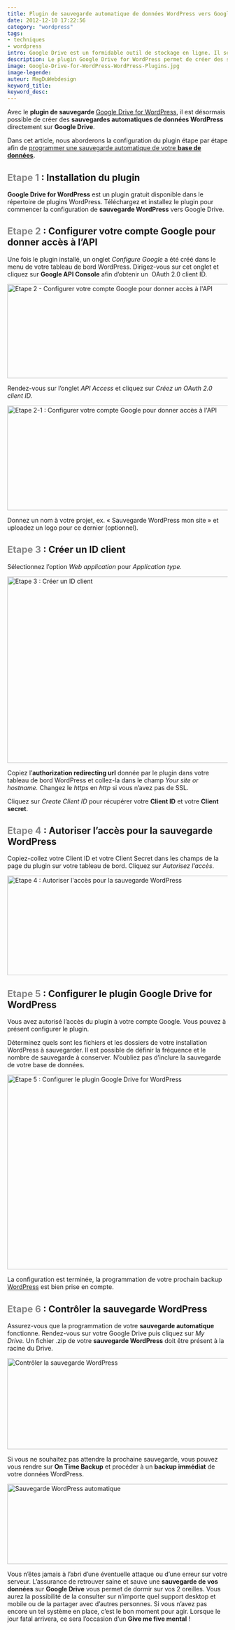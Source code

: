```yaml
---
title: Plugin de sauvegarde automatique de données WordPress vers Google Drive
date: 2012-12-10 17:22:56
category: "wordpress"
tags: 
- techniques
- wordpress
intro: Google Drive est un formidable outil de stockage en ligne. Il semble être également un bon moyen de sauvegarde de données pour WordPress.
description: Le plugin Google Drive for WordPress permet de créer des sauvegarde WordPress automatiques de données vers Google Drive.
image: Google-Drive-for-WordPress-WordPress-Plugins.jpg
image-legende:
auteur: MagDuWebdesign
keyword_title:
keyword_desc:
---
```


<p>Avec le <strong>plugin de sauvegarde&nbsp;</strong><a title="Google Drive for WordPress" href="http://wordpress.org/extend/plugins/wp-google-drive/" target="_blank">Google Drive for WordPress</a>, il est désormais possible de créer des <strong>sauvegardes automatiques de données WordPress</strong> directement sur <strong>Google Drive</strong>.</p>
<p>Dans cet article, nous aborderons la configuration du plugin étape par étape afin de <a title="Backup WordPress – Le top 6 des plugins gratuits" href="http://magazineduwebdesign.com/backup-wordpress-plugin-gratuit">programmer une sauvegarde automatique de votre <strong>base de données</strong></a>.</p>
<h2><span style="color: #888888;">Etape 1</span> :&nbsp;Installation du plugin</h2>
<p><strong>Google Drive for WordPress</strong>&nbsp;est un plugin gratuit disponible dans le répertoire de plugins WordPress. Téléchargez et installez le plugin pour commencer la configuration de <strong>sauvegarde WordPress</strong> vers Google Drive.</p>
<h2><span style="color: #888888;">Etape&nbsp;2</span> :&nbsp;Configurer votre compte Google pour donner accès à l’API</h2>
<p>Une fois le plugin installé, un onglet <em>Configure Google&nbsp;</em>a été créé dans le menu de votre tableau de bord WordPress. Dirigez-vous sur cet onglet et cliquez sur <strong>Google API Console</strong>&nbsp;afin d’obtenir un &nbsp;OAuth 2.0 client ID.</p>
<p><img title="Etape 2 - Configurer votre compte Google pour donner accès à l'API" src="https://s3-eu-west-1.amazonaws.com/mdw-images/large/etape-2-Configurer-votre-compte-Google-pour-donner-acces-a-l-API.jpg" alt="Etape 2 - Configurer votre compte Google pour donner accès à l'API" width="555" height="215"></p>
<p>Rendez-vous sur l’onglet <em>API Access</em> et cliquez sur<em> Créez un&nbsp;OAuth 2.0 client ID.</em></p>
<p><img title="Etape 2-1 : Configurer votre compte Google pour donner accès à l'API" src="https://s3-eu-west-1.amazonaws.com/mdw-images/large/etape-2-1-Configurer-votre-compte-Google-pour-donner-acces-a-l-API.jpg" alt="Etape 2-1 : Configurer votre compte Google pour donner accès à l'API" width="555" height="239"></p>
<p>Donnez un nom à votre projet, ex. «&nbsp;Sauvegarde WordPress mon site&nbsp;» et uploadez un logo pour ce dernier (optionnel).</p>
<h2><span style="color: #888888;">Etape&nbsp;3</span> :&nbsp;Créer un ID client</h2>
<p>Sélectionnez l’option <em>Web application</em> pour&nbsp;<em>Application type.</em></p>
<p><img title="Etape 3 : Créer un ID client" src="https://s3-eu-west-1.amazonaws.com/mdw-images/large/etape-3-creer-une-id-client.jpg" alt="Etape 3 : Créer un ID client" width="555" height="425"></p>
<p>Copiez l’<strong>authorization redirecting url</strong> donnée par le plugin dans votre tableau de bord WordPress et collez-la dans le champ <em>Your site or hostname. </em>Changez le <em>https</em> en <em>http</em> si vous n’avez pas de SSL.</p>
<p>Cliquez sur <em>Create Client ID</em> pour récupérer votre&nbsp;<strong>Client ID</strong> et votre <strong>Client secret</strong>.</p>
<h2><span style="color: #888888;">Etape&nbsp;4</span> : Autoriser l’accès pour la sauvegarde WordPress</h2>
<p>Copiez-collez votre Client ID et votre Client Secret dans les champs de la page du plugin sur votre tableau de bord. Cliquez sur <em>Autorisez l’accès</em>.</p>
<p><img title="Etape 4 : Autoriser l'accès pour la sauvegarde WordPress" src="https://s3-eu-west-1.amazonaws.com/mdw-images/large/etape-4-Demande-dautorisation.jpg" alt="Etape 4 : Autoriser l'accès pour la sauvegarde WordPress" width="555" height="227"></p>
<h2><span style="color: #888888;">Etape&nbsp;5</span> :&nbsp;Configurer le plugin Google Drive for WordPress</h2>
<p>Vous avez autorisé l’accès du plugin à votre compte Google. Vous pouvez à présent configurer le plugin.</p>
<p>Déterminez quels sont les fichiers et les dossiers de votre installation WordPress à sauvegarder. Il est possible de définir&nbsp;la fréquence et le nombre de sauvegarde à conserver. N’oubliez pas d’inclure la sauvegarde de votre base de données.</p>
<p><img title="Etape 5 : Configurer le plugin Google Drive for WordPress" src="https://s3-eu-west-1.amazonaws.com/mdw-images/large/Etape-5-1-Configurer-le-plugin-Google-Drive-for-WordPress.jpg" alt="Etape 5 : Configurer le plugin Google Drive for WordPress" width="555" height="444"></p>
<p>La configuration est terminée, la programmation de votre prochain backup <a title="WordPress" href="http://magazineduwebdesign.com/wordpress/">WordPress</a> est bien prise en compte.</p>
<h2><span style="color: #888888;">Etape&nbsp;6</span> :&nbsp;Contrôler la sauvegarde WordPress</h2>
<p>Assurez-vous que la programmation de votre <strong>sauvegarde automatique</strong> fonctionne. Rendez-vous sur votre Google Drive puis cliquez sur <em>My Drive.</em>&nbsp;Un fichier .zip de votre <strong>sauvegarde WordPress</strong> doit être présent à la racine du Drive.</p>
<p><img title="Contrôler la sauvegarde WordPress" src="https://s3-eu-west-1.amazonaws.com/mdw-images/large/My-Drive-Google-Drive1.jpg" alt="Contrôler la sauvegarde WordPress" width="555" height="208"></p>
<p>Si vous ne souhaitez pas attendre la prochaine sauvegarde, vous pouvez vous rendre sur <strong>On Time Backup</strong> et procéder à un <strong>backup immédiat</strong> de votre données WordPress.</p>
<p><img title="Sauvegarde WordPress automatique" src="https://s3-eu-west-1.amazonaws.com/mdw-images/large/On-Time-Backup-Wordpress-to-Google-Drive.jpg" alt="Sauvegarde WordPress automatique" width="552" height="183"></p>
<p>Vous n’êtes jamais à l’abri d’une éventuelle attaque ou d’une erreur sur votre serveur. L’assurance de retrouver saine et sauve une <strong>sauvegarde de vos données</strong> sur <strong>Google Drive</strong> vous permet de dormir sur vos 2 oreilles. Vous aurez la possibilité de la consulter sur n’importe quel support desktop et mobile ou de la partager avec d’autres personnes. Si vous n’avez pas encore un tel système en place, c’est le bon moment pour agir. Lorsque le jour fatal arrivera, ce sera l’occasion d’un <strong>Give me five mental</strong> !</p>